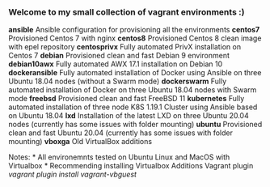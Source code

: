 ### Welcome to my small collection of vagrant environments :)

<b>ansible</b>
    Ansible configuration for provisioning all the environments 
<b>centos7</b>
    Provisioned Centos 7 with nginx
<b>centos8</b>
    Provisioned Centos 8 clean image with epel repository
<b>centosprivx</b>
    Fully automated PrivX installation on Centos 7
<b>debian</b>
    Provisioned clean and fast Debian 9 environment
<b>debian10awx</b>
    Fully automated AWX 17.1 installation on Debian 10
<b>dockeransible</b>
    Fully automated installation of Docker using Ansible on three Ubuntu 18.04 nodes (without a Swarm mode)
<b>dockerswarm</b>
    Fully automated installation of Docker on three Ubuntu 18.04 nodes with Swarm mode
<b>freebsd</b>
    Provisioned clean and fast FreeBSD 11
<b>kubernetes</b>
    Fully automated installation of three node K8S 1.19.1 Cluster using Ansible based on Ubuntu 18.04
<b>lxd</b>
    Installation of the latest LXD on three Ubuntu 20.04 nodes (currently has some issues with folder mounting)
<b>ubuntu</b>
    Provisioned clean and fast Ubuntu 20.04 (currently has some issues with folder mounting)
<b>vboxga</b> 
    Old VirtualBox additions

Notes:
    * All environemnts tested on Ubuntu Linux and MacOS with Virtualbox
    * Recommending installing Virtualbox Additions Vagrant plugin
     <i>vagrant plugin install vagrant-vbguest</i>

